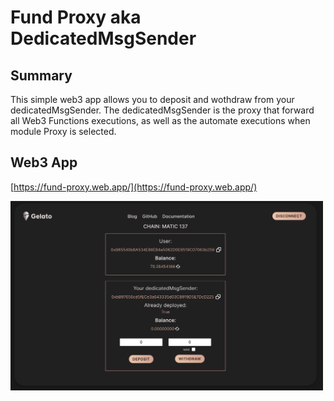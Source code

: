 
# Fund Proxy aka DedicatedMsgSender

## Summary
This simple web3 app allows you to deposit and wothdraw from your dedicatedMsgSender.
The dedicatedMsgSender is the proxy that forward all Web3 Functions executions, as well as the automate executions when module Proxy is selected.


## Web3 App
[https://fund-proxy.web.app/](https://fund-proxy.web.app/)

   <img src="docs/fund-proxy.png" width="500"/>